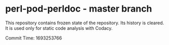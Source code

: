 # perl-pod-perldoc - master branch

This repository contains frozen state of the repository.
Its history is cleared. It is used only for static code
analysis with Codacy.

Commit Time: 1693253766